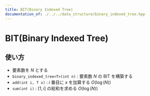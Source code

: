 ```yaml
---
title: BIT(Binary Indexed Tree)
documentation_of: ./../../data_structure/binary_indexed_tree.hpp
---
```


# BIT(Binary Indexed Tree)

## 使い方

- 要素数を $N$ とする
- ``binary_indexed_tree<T>(int n)`` : 要素数 $N$ の BIT を構築する
- ``add(int i, T x)`` : $i$ 番目に $x$ を加算する $O(\log(N))$
- ``sum(int i)`` : $[1, i]$ の総和を求める $O(\log(N))$
